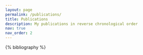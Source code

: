 ```yaml
---
layout: page
permalink: /publications/
title: Publications
description: My publications in reverse chronological order
nav: true
nav_order: 2
---
```


<!-- _pages/publications.md -->
<div class="publications">

{% bibliography %}

</div>
